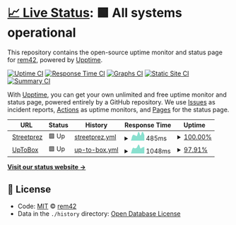 # [📈 Live Status](https://status.remy.ovh): <!--live status--> **🟩 All systems operational**

This repository contains the open-source uptime monitor and status page for [rem42](https://remy.ovh), powered by [Upptime](https://github.com/upptime/upptime).

[![Uptime CI](https://github.com/koj-co/upptime/workflows/Uptime%20CI/badge.svg)](https://github.com/koj-co/upptime/actions?query=workflow%3A%22Uptime+CI%22)
[![Response Time CI](https://github.com/koj-co/upptime/workflows/Response%20Time%20CI/badge.svg)](https://github.com/koj-co/upptime/actions?query=workflow%3A%22Response+Time+CI%22)
[![Graphs CI](https://github.com/koj-co/upptime/workflows/Graphs%20CI/badge.svg)](https://github.com/koj-co/upptime/actions?query=workflow%3A%22Graphs+CI%22)
[![Static Site CI](https://github.com/koj-co/upptime/workflows/Static%20Site%20CI/badge.svg)](https://github.com/koj-co/upptime/actions?query=workflow%3A%22Static+Site+CI%22)
[![Summary CI](https://github.com/koj-co/upptime/workflows/Summary%20CI/badge.svg)](https://github.com/koj-co/upptime/actions?query=workflow%3A%22Summary+CI%22)

With [Upptime](https://upptime.js.org), you can get your own unlimited and free uptime monitor and status page, powered entirely by a GitHub repository. We use [Issues](https://github.com/rem42/upptime/issues) as incident reports, [Actions](https://github.com/rem42/upptime/actions) as uptime monitors, and [Pages](https://status.remy.ovh) for the status page.

<!--start: status pages-->
<!-- This summary is generated by Upptime (https://github.com/upptime/upptime) -->
<!-- Do not edit this manually, your changes will be overwritten -->
<!-- prettier-ignore -->
| URL | Status | History | Response Time | Uptime |
| --- | ------ | ------- | ------------- | ------ |
| <img alt="" src="https://favicons.githubusercontent.com/streetprez.com" height="13"> [Streetprez](https://streetprez.com) | 🟩 Up | [streetprez.yml](https://github.com/rem42/upptime/commits/HEAD/history/streetprez.yml) | <details><summary><img alt="Response time graph" src="./graphs/streetprez/response-time-week.png" height="20"> 485ms</summary><br><a href="https://status.remy.ovh/history/streetprez"><img alt="Response time 688" src="https://img.shields.io/endpoint?url=https%3A%2F%2Fraw.githubusercontent.com%2Frem42%2Fupptime%2FHEAD%2Fapi%2Fstreetprez%2Fresponse-time.json"></a><br><a href="https://status.remy.ovh/history/streetprez"><img alt="24-hour response time 415" src="https://img.shields.io/endpoint?url=https%3A%2F%2Fraw.githubusercontent.com%2Frem42%2Fupptime%2FHEAD%2Fapi%2Fstreetprez%2Fresponse-time-day.json"></a><br><a href="https://status.remy.ovh/history/streetprez"><img alt="7-day response time 485" src="https://img.shields.io/endpoint?url=https%3A%2F%2Fraw.githubusercontent.com%2Frem42%2Fupptime%2FHEAD%2Fapi%2Fstreetprez%2Fresponse-time-week.json"></a><br><a href="https://status.remy.ovh/history/streetprez"><img alt="30-day response time 496" src="https://img.shields.io/endpoint?url=https%3A%2F%2Fraw.githubusercontent.com%2Frem42%2Fupptime%2FHEAD%2Fapi%2Fstreetprez%2Fresponse-time-month.json"></a><br><a href="https://status.remy.ovh/history/streetprez"><img alt="1-year response time 768" src="https://img.shields.io/endpoint?url=https%3A%2F%2Fraw.githubusercontent.com%2Frem42%2Fupptime%2FHEAD%2Fapi%2Fstreetprez%2Fresponse-time-year.json"></a></details> | <details><summary><a href="https://status.remy.ovh/history/streetprez">100.00%</a></summary><a href="https://status.remy.ovh/history/streetprez"><img alt="All-time uptime 99.94%" src="https://img.shields.io/endpoint?url=https%3A%2F%2Fraw.githubusercontent.com%2Frem42%2Fupptime%2FHEAD%2Fapi%2Fstreetprez%2Fuptime.json"></a><br><a href="https://status.remy.ovh/history/streetprez"><img alt="24-hour uptime 100.00%" src="https://img.shields.io/endpoint?url=https%3A%2F%2Fraw.githubusercontent.com%2Frem42%2Fupptime%2FHEAD%2Fapi%2Fstreetprez%2Fuptime-day.json"></a><br><a href="https://status.remy.ovh/history/streetprez"><img alt="7-day uptime 100.00%" src="https://img.shields.io/endpoint?url=https%3A%2F%2Fraw.githubusercontent.com%2Frem42%2Fupptime%2FHEAD%2Fapi%2Fstreetprez%2Fuptime-week.json"></a><br><a href="https://status.remy.ovh/history/streetprez"><img alt="30-day uptime 100.00%" src="https://img.shields.io/endpoint?url=https%3A%2F%2Fraw.githubusercontent.com%2Frem42%2Fupptime%2FHEAD%2Fapi%2Fstreetprez%2Fuptime-month.json"></a><br><a href="https://status.remy.ovh/history/streetprez"><img alt="1-year uptime 99.95%" src="https://img.shields.io/endpoint?url=https%3A%2F%2Fraw.githubusercontent.com%2Frem42%2Fupptime%2FHEAD%2Fapi%2Fstreetprez%2Fuptime-year.json"></a></details>
| <img alt="" src="https://favicons.githubusercontent.com/uptobox.com" height="13"> [UpToBox](https://uptobox.com/) | 🟩 Up | [up-to-box.yml](https://github.com/rem42/upptime/commits/HEAD/history/up-to-box.yml) | <details><summary><img alt="Response time graph" src="./graphs/up-to-box/response-time-week.png" height="20"> 1048ms</summary><br><a href="https://status.remy.ovh/history/up-to-box"><img alt="Response time 555" src="https://img.shields.io/endpoint?url=https%3A%2F%2Fraw.githubusercontent.com%2Frem42%2Fupptime%2FHEAD%2Fapi%2Fup-to-box%2Fresponse-time.json"></a><br><a href="https://status.remy.ovh/history/up-to-box"><img alt="24-hour response time 1894" src="https://img.shields.io/endpoint?url=https%3A%2F%2Fraw.githubusercontent.com%2Frem42%2Fupptime%2FHEAD%2Fapi%2Fup-to-box%2Fresponse-time-day.json"></a><br><a href="https://status.remy.ovh/history/up-to-box"><img alt="7-day response time 1048" src="https://img.shields.io/endpoint?url=https%3A%2F%2Fraw.githubusercontent.com%2Frem42%2Fupptime%2FHEAD%2Fapi%2Fup-to-box%2Fresponse-time-week.json"></a><br><a href="https://status.remy.ovh/history/up-to-box"><img alt="30-day response time 880" src="https://img.shields.io/endpoint?url=https%3A%2F%2Fraw.githubusercontent.com%2Frem42%2Fupptime%2FHEAD%2Fapi%2Fup-to-box%2Fresponse-time-month.json"></a><br><a href="https://status.remy.ovh/history/up-to-box"><img alt="1-year response time 580" src="https://img.shields.io/endpoint?url=https%3A%2F%2Fraw.githubusercontent.com%2Frem42%2Fupptime%2FHEAD%2Fapi%2Fup-to-box%2Fresponse-time-year.json"></a></details> | <details><summary><a href="https://status.remy.ovh/history/up-to-box">97.91%</a></summary><a href="https://status.remy.ovh/history/up-to-box"><img alt="All-time uptime 99.72%" src="https://img.shields.io/endpoint?url=https%3A%2F%2Fraw.githubusercontent.com%2Frem42%2Fupptime%2FHEAD%2Fapi%2Fup-to-box%2Fuptime.json"></a><br><a href="https://status.remy.ovh/history/up-to-box"><img alt="24-hour uptime 85.35%" src="https://img.shields.io/endpoint?url=https%3A%2F%2Fraw.githubusercontent.com%2Frem42%2Fupptime%2FHEAD%2Fapi%2Fup-to-box%2Fuptime-day.json"></a><br><a href="https://status.remy.ovh/history/up-to-box"><img alt="7-day uptime 97.91%" src="https://img.shields.io/endpoint?url=https%3A%2F%2Fraw.githubusercontent.com%2Frem42%2Fupptime%2FHEAD%2Fapi%2Fup-to-box%2Fuptime-week.json"></a><br><a href="https://status.remy.ovh/history/up-to-box"><img alt="30-day uptime 98.88%" src="https://img.shields.io/endpoint?url=https%3A%2F%2Fraw.githubusercontent.com%2Frem42%2Fupptime%2FHEAD%2Fapi%2Fup-to-box%2Fuptime-month.json"></a><br><a href="https://status.remy.ovh/history/up-to-box"><img alt="1-year uptime 99.73%" src="https://img.shields.io/endpoint?url=https%3A%2F%2Fraw.githubusercontent.com%2Frem42%2Fupptime%2FHEAD%2Fapi%2Fup-to-box%2Fuptime-year.json"></a></details>

<!--end: status pages-->

[**Visit our status website →**](https://status.remy.ovh)

## 📄 License

- Code: [MIT](./LICENSE) © [rem42](https://remy.ovh)
- Data in the `./history` directory: [Open Database License](https://opendatacommons.org/licenses/odbl/1-0/)
